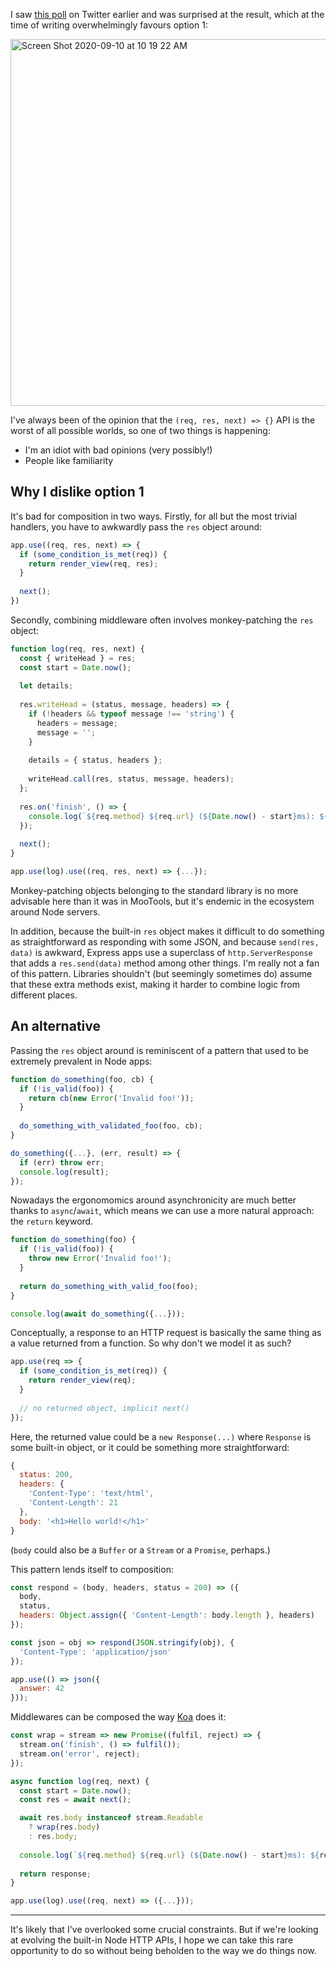 I saw [this poll](https://twitter.com/wesleytodd/status/1303048777687855105) on Twitter earlier and was surprised at the result, which at the time of writing overwhelmingly favours option 1:

<img width="587" alt="Screen Shot 2020-09-10 at 10 19 22 AM" src="https://user-images.githubusercontent.com/1162160/92744135-34ade900-f34f-11ea-823e-112ba7902a67.png">

I've always been of the opinion that the `(req, res, next) => {}` API is the worst of all possible worlds, so one of two things is happening:

* I'm an idiot with bad opinions (very possibly!)
* People like familiarity


## Why I dislike option 1

It's bad for composition in two ways. Firstly, for all but the most trivial handlers, you have to awkwardly pass the `res` object around:

```js
app.use((req, res, next) => {
  if (some_condition_is_met(req)) {
    return render_view(req, res);
  }
  
  next();
})
```

Secondly, combining middleware often involves monkey-patching the `res` object:

```js
function log(req, res, next) {
  const { writeHead } = res;
  const start = Date.now();
  
  let details;
  
  res.writeHead = (status, message, headers) => {
    if (!headers && typeof message !== 'string') {
      headers = message;
      message = '';
    }
    
    details = { status, headers };
    
    writeHead.call(res, status, message, headers);
  };
  
  res.on('finish', () => {
    console.log(`${req.method} ${req.url} (${Date.now() - start}ms): ${details.status} ${JSON.stringify(details.headers)}`);
  });
  
  next();
}

app.use(log).use((req, res, next) => {...});
```

Monkey-patching objects belonging to the standard library is no more advisable here than it was in MooTools, but it's endemic in the ecosystem around Node servers.

In addition, because the built-in `res` object makes it difficult to do something as straightforward as responding with some JSON, and because `send(res, data)` is awkward, Express apps use a superclass of `http.ServerResponse` that adds a `res.send(data)` method among other things. I'm really not a fan of this pattern. Libraries shouldn't (but seemingly sometimes do) assume that these extra methods exist, making it harder to combine logic from different places.

## An alternative

Passing the `res` object around is reminiscent of a pattern that used to be extremely prevalent in Node apps:

```js
function do_something(foo, cb) {
  if (!is_valid(foo)) {
    return cb(new Error('Invalid foo!'));
  }
  
  do_something_with_validated_foo(foo, cb);
}

do_something({...}, (err, result) => {
  if (err) throw err;
  console.log(result);
});
```

Nowadays the ergonomomics around asynchronicity are much better thanks to `async`/`await`, which means we can use a more natural approach: the `return` keyword.

```js
function do_something(foo) {
  if (!is_valid(foo)) {
    throw new Error('Invalid foo!');
  }
  
  return do_something_with_valid_foo(foo);
}

console.log(await do_something({...}));
```

Conceptually, a response to an HTTP request is basically the same thing as a value returned from a function. So why don't we model it as such?

```js
app.use(req => {
  if (some_condition_is_met(req)) {
    return render_view(req);
  }
  
  // no returned object, implicit next()
});
```

Here, the returned value could be a `new Response(...)` where `Response` is some built-in object, or it could be something more straightforward:

```js
{
  status: 200,
  headers: {
    'Content-Type': 'text/html',
    'Content-Length': 21
  },
  body: '<h1>Hello world!</h1>'
}
```

(`body` could also be a `Buffer` or a `Stream` or a `Promise`, perhaps.)

This pattern lends itself to composition:

```js
const respond = (body, headers, status = 200) => ({
  body,
  status,
  headers: Object.assign({ 'Content-Length': body.length }, headers)
});

const json = obj => respond(JSON.stringify(obj), {
  'Content-Type': 'application/json'
});

app.use(() => json({
  answer: 42
}));
```

Middlewares can be composed the way [Koa](https://koajs.com/) does it:

```js
const wrap = stream => new Promise((fulfil, reject) => {
  stream.on('finish', () => fulfil());
  stream.on('error', reject);
});

async function log(req, next) {
  const start = Date.now();
  const res = await next();

  await res.body instanceof stream.Readable
    ? wrap(res.body)
    : res.body;
    
  console.log(`${req.method} ${req.url} (${Date.now() - start}ms): ${res.status} ${JSON.stringify(res.headers)}`);
  
  return response;
}

app.use(log).use((req, next) => ({...}));
```

---

It's likely that I've overlooked some crucial constraints. But if we're looking at evolving the built-in Node HTTP APIs, I hope we can take this rare opportunity to do so without being beholden to the way we do things now.